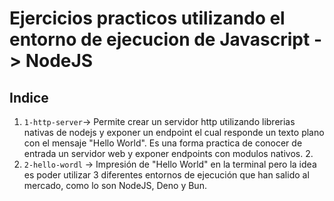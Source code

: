 # Ejercicios practicos utilizando el entorno de ejecucion de Javascript -> NodeJS

## Indice

1. `1-http-server`-> Permite crear un servidor http utilizando librerias nativas de nodejs y exponer un endpoint el cual responde un texto plano con el mensaje "Hello World". Es una forma practica de conocer de entrada un servidor web y exponer endpoints con modulos nativos.  2. 
2. `2-hello-wordl` -> Impresión de "Hello World" en la terminal pero la idea es poder utilizar 3 diferentes entornos de ejecución que han salido al mercado, como lo son NodeJS, Deno y Bun.   
